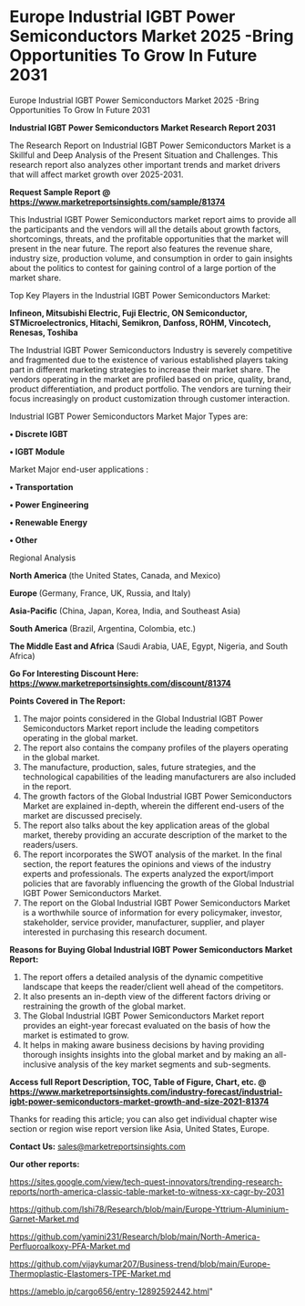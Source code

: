 # Europe Industrial IGBT Power Semiconductors Market 2025 -Bring Opportunities To Grow In Future 2031
Europe Industrial IGBT Power Semiconductors Market 2025 -Bring Opportunities To Grow In Future 2031

<strong>Industrial IGBT Power Semiconductors Market Research Report 2031</strong>

The Research Report on Industrial IGBT Power Semiconductors Market is a Skillful and Deep Analysis of the Present Situation and Challenges. This research report also analyzes other important trends and market drivers that will affect market growth over 2025-2031.

<strong>Request Sample Report @ <a href=https://www.marketreportsinsights.com/sample/81374>https://www.marketreportsinsights.com/sample/81374</a></strong>

This Industrial IGBT Power Semiconductors market report aims to provide all the participants and the vendors will all the details about growth factors, shortcomings, threats, and the profitable opportunities that the market will present in the near future. The report also features the revenue share, industry size, production volume, and consumption in order to gain insights about the politics to contest for gaining control of a large portion of the market share.

Top Key Players in the Industrial IGBT Power Semiconductors Market:

<strong>Infineon, Mitsubishi Electric, Fuji Electric, ON Semiconductor, STMicroelectronics, Hitachi, Semikron, Danfoss, ROHM, Vincotech, Renesas, Toshiba</strong>

The Industrial IGBT Power Semiconductors Industry is severely competitive and fragmented due to the existence of various established players taking part in different marketing strategies to increase their market share. The vendors operating in the market are profiled based on price, quality, brand, product differentiation, and product portfolio. The vendors are turning their focus increasingly on product customization through customer interaction.

Industrial IGBT Power Semiconductors Market Major Types are:

<strong>• Discrete IGBT

• IGBT Module</strong>

Market Major end-user applications :

<strong>• Transportation

• Power Engineering

• Renewable Energy

• Other</strong>

Regional Analysis

</u><strong><b>North America</b></strong> (the United States, Canada, and Mexico)

<strong><b>Europe </b></strong>(Germany, France, UK, Russia, and Italy)

<strong><b>Asia-Pacific</b></strong> (China, Japan, Korea, India, and Southeast Asia)

<strong><b>South America</b></strong> (Brazil, Argentina, Colombia, etc.)

<strong><b>The Middle East and Africa</b></strong> (Saudi Arabia, UAE, Egypt, Nigeria, and South Africa)

<strong>Go For Interesting Discount Here: <a href=https://www.marketreportsinsights.com/discount/81374>https://www.marketreportsinsights.com/discount/81374</a></strong>

<strong>Points Covered in The Report:</strong>
<ol>
  <li>The major points considered in the Global Industrial IGBT Power Semiconductors Market report include the leading competitors operating in the global market.</li>
  <li>The report also contains the company profiles of the players operating in the global market.</li>
  <li>The manufacture, production, sales, future strategies, and the technological capabilities of the leading manufacturers are also included in the report.</li>
  <li>The growth factors of the Global Industrial IGBT Power Semiconductors Market are explained in-depth, wherein the different end-users of the market are discussed precisely.</li>
  <li>The report also talks about the key application areas of the global market, thereby providing an accurate description of the market to the readers/users.</li>
  <li>The report incorporates the SWOT analysis of the market. In the final section, the report features the opinions and views of the industry experts and professionals. The experts analyzed the export/import policies that are favorably influencing the growth of the Global Industrial IGBT Power Semiconductors Market.</li>
  <li>The report on the Global Industrial IGBT Power Semiconductors Market is a worthwhile source of information for every policymaker, investor, stakeholder, service provider, manufacturer, supplier, and player interested in purchasing this research document.</li>
</ol>
<strong>Reasons for Buying Global Industrial IGBT Power Semiconductors Market Report:</strong>

<ol>
  <li>The report offers a detailed analysis of the dynamic competitive landscape that keeps the reader/client well ahead of the competitors.</li>
  <li>It also presents an in-depth view of the different factors driving or restraining the growth of the global market.</li>
  <li>The Global Industrial IGBT Power Semiconductors Market report provides an eight-year forecast evaluated on the basis of how the market is estimated to grow.</li>
  <li>It helps in making aware business decisions by having providing thorough insights insights into the global market and by making an all-inclusive analysis of the key market segments and sub-segments.</li>
</ol>
<strong>Access full Report Description, TOC, Table of Figure, Chart, etc. @ <a href=https://www.marketreportsinsights.com/industry-forecast/industrial-igbt-power-semiconductors-market-growth-and-size-2021-81374>https://www.marketreportsinsights.com/industry-forecast/industrial-igbt-power-semiconductors-market-growth-and-size-2021-81374</a></strong>


Thanks for reading this article; you can also get individual chapter wise section or region wise report version like Asia, United States, Europe.

<strong>Contact Us:</strong>
sales@marketreportsinsights.com

<strong>Our other reports:</strong>

<a href=https://sites.google.com/view/tech-quest-innovators/trending-research-reports/north-america-classic-table-market-to-witness-xx-cagr-by-2031>https://sites.google.com/view/tech-quest-innovators/trending-research-reports/north-america-classic-table-market-to-witness-xx-cagr-by-2031</a>

<a href=https://github.com/Ishi78/Research/blob/main/Europe-Yttrium-Aluminium-Garnet-Market.md>https://github.com/Ishi78/Research/blob/main/Europe-Yttrium-Aluminium-Garnet-Market.md</a>

<a href=https://github.com/yamini231/Research/blob/main/North-America-Perfluoroalkoxy-PFA-Market.md>https://github.com/yamini231/Research/blob/main/North-America-Perfluoroalkoxy-PFA-Market.md</a>

<a href=https://github.com/vijaykumar207/Business-trend/blob/main/Europe-Thermoplastic-Elastomers-TPE-Market.md>https://github.com/vijaykumar207/Business-trend/blob/main/Europe-Thermoplastic-Elastomers-TPE-Market.md</a>

<a href=https://ameblo.jp/cargo656/entry-12892592442.html>https://ameblo.jp/cargo656/entry-12892592442.html</a>"
